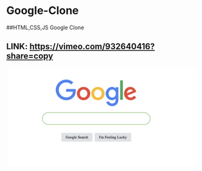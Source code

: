 # Google-Clone
##HTML,CSS,JS Google Clone
## LINK: https://vimeo.com/932640416?share=copy

<p align="center">
  <img src="googleClone.png" alt="Logo" width="500">
</p>
